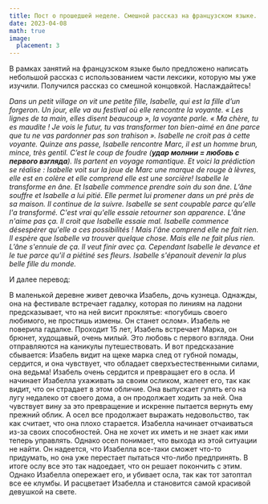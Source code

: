 ```yaml
---
title: Пост о прошедшей неделе. Смешной рассказ на французском языке.
date: 2023-04-08
math: true
image:
  placement: 3
---
```


В рамках занятий на французском языке было предложено написать небольшой рассказ с использованием части лексики, которую мы уже изучили. Получился рассказ со смешной концовкой. Наслаждайтесь!

*Dans un petit village on vit une petite fille, Isabelle, qui est la fille d’un forgeron. Un jour, elle va au festival où elle rencontre la voyante. « Les lignes de ta main, elles disent beaucoup », la voyante parle. « Ma chère, tu es maudite ! Je vois le futur, tu vas transformer ton bien-aimé en âne parce que tu ne vas pardonner pas son trahison ». Isabelle ne croit pas à cette voyante.*
*Quinze ans passe, Isabelle rencontre Marc, il est un homme brun, mince, très gentil. C’est le coup de foudre (**удар молнии = любовь с первого взгляда**). Ils partent en voyage romantique. Et voici la prédiction se réalise : Isabelle voit sur la joue de Marc une marque de rouge à lèvres, elle est en colère et elle comprend elle est une sorcière! Isabelle le transforme en âne.*
*Et Isabelle commence prendre soin du son âne. L’âne souffre et Isabelle a lui pitié. Elle permet lui promener dans un pré près de sa maison. Il continue de la suivre. Isabelle se sent coupable parce qu'elle l'a transformé. C'est vrai qu'elle essaie retourner son apparence. L'âne n'aime pas ça. Il croit que Isabelle essaie mal.*
*Isabelle commence désespérer qu'elle a ces possibilités ! Mais l'âne comprend elle ne fait rien. Il espère que Isabelle va trouver quelque chose. Mais elle ne fait plus rien. L’âne s'ennuie de ça. Il veut finir avec ça. Cependant Isabelle le devance et le tue parce qu'il a piétiné ses fleurs. Isabelle s'épanouit devenir la plus belle fille du monde.*

И далее перевод:

В маленькой деревне живет девочка Изабель, дочь кузнеца. Однажды, она на фестивале встречает гадалку, которая по линиям на ладони предсказывает, что на ней висит проклятье: «погубишь своего любимого, не простишь измены. Он станет ослом». Изабель не поверила гадалке.
Проходит 15 лет, Изабель встречает Марка, он брюнет, худощавый, очень милый. Это любовь с первого взгляда. Они отправляются на каникулы путешествовать. И вот предсказание сбывается: Изабель видит на щеке марка след от губной помады, сердится, и она чувствует, что обладает сверхъестественными силами, она ведьма! Изабель очень сердится и превращает его в осла.
И начинает Изабелла ухаживать за своим осликом, жалеет его, так как видит, что он страдает в этом обличие. Она выпускает гулять его на лугу недалеко от своего дома, а он продолжает ходить за ней. Она чувствует вину за это превращение и искренне пытается вернуть ему прежний облик. А осел все продолжает выражать недовольство, так как считает, что она плохо старается. 
Изабелла начинает отчаиваться из-за своих способностей. Она не хочет их иметь и не знает как ими теперь управлять. Однако осел понимает, что выхода из этой ситуации не найти. Он надеется, что Изабелла все-таки сможет что-то придумать, но она уже перестает пытаться что-либо предпринять. В итоге ослу все это так надоедает, что он решает покончить с этим. Однако Изабелла опережает его, и убивает осла, так как тот затоптал все ее клумбы. И расцветает Изабелла и становится самой красивой девушкой на свете.
